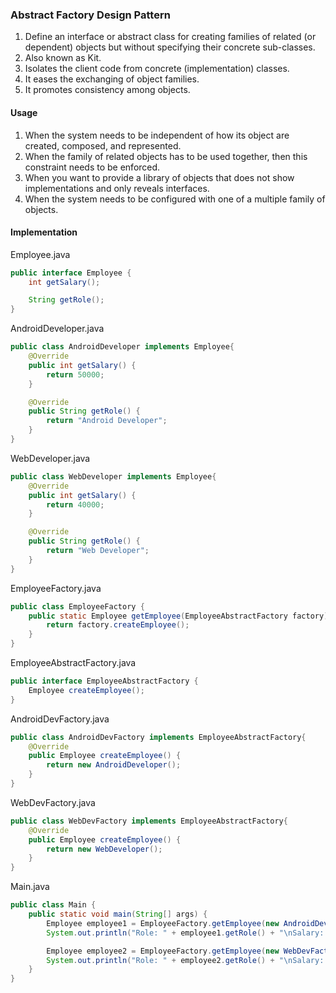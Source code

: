 ### Abstract Factory Design Pattern

1. Define an interface or abstract class for creating families of related (or dependent) objects but without specifying their concrete sub-classes.
2. Also known as Kit.
3. Isolates the client code from concrete (implementation) classes.
4. It eases the exchanging of object families.
5. It promotes consistency among objects.

#### Usage

1. When the system needs to be independent of how its object are created, composed, and represented.
2. When the family of related objects has to be used together, then this constraint needs to be enforced.
3. When you want to provide a library of objects that does not show implementations and only reveals interfaces.
4. When the system needs to be configured with one of a multiple family of objects.

#### Implementation

Employee.java
```java
public interface Employee {
    int getSalary();

    String getRole();
}
```

AndroidDeveloper.java
```java
public class AndroidDeveloper implements Employee{
    @Override
    public int getSalary() {
        return 50000;
    }

    @Override
    public String getRole() {
        return "Android Developer";
    }
}
```

WebDeveloper.java
```java
public class WebDeveloper implements Employee{
    @Override
    public int getSalary() {
        return 40000;
    }

    @Override
    public String getRole() {
        return "Web Developer";
    }
}
```

EmployeeFactory.java
```java
public class EmployeeFactory {
    public static Employee getEmployee(EmployeeAbstractFactory factory){
        return factory.createEmployee();
    }
}
```

EmployeeAbstractFactory.java
```java
public interface EmployeeAbstractFactory {
    Employee createEmployee();
}
```

AndroidDevFactory.java
```java
public class AndroidDevFactory implements EmployeeAbstractFactory{
    @Override
    public Employee createEmployee() {
        return new AndroidDeveloper();
    }
}
```

WebDevFactory.java
```java
public class WebDevFactory implements EmployeeAbstractFactory{
    @Override
    public Employee createEmployee() {
        return new WebDeveloper();
    }
}
```

Main.java
```java
public class Main {
    public static void main(String[] args) {
        Employee employee1 = EmployeeFactory.getEmployee(new AndroidDevFactory());
        System.out.println("Role: " + employee1.getRole() + "\nSalary: " + employee1.getSalary());

        Employee employee2 = EmployeeFactory.getEmployee(new WebDevFactory());
        System.out.println("Role: " + employee2.getRole() + "\nSalary: " + employee2.getSalary());
    }
}
```